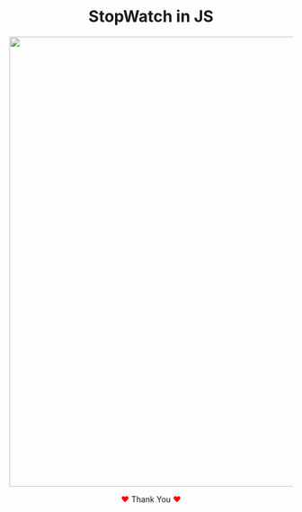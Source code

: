 <h1 align="center"> StopWatch in JS</h1>

<p align="center">
  <img width="800px" src="https://user-images.githubusercontent.com/80118217/191821894-a85857ba-f8ca-4089-b03e-b2bdc0071529.JPG">
</p>


<p align="center"><span style="color: red;">&hearts;</span> Thank You <span style="color: red;">&hearts;</span></p>
